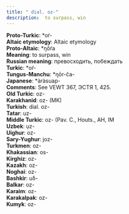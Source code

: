 ```yaml
---
title: " dial. oz-"
description:  to surpass, win
---
```


<strong>Proto-Turkic</strong>:  *oŕ-<br>
<strong>Altaic etymology</strong>:  Altaic etymology<br>
<strong> Proto-Altaic</strong>:  *ŋṑŕa<br>
<strong>Meaning</strong>:  to surpass, win<br>
<strong>Russian meaning</strong>:  превосходить, побеждать<br>
<strong>Turkic</strong>:  *oŕ-<br>
<strong>Tungus-Manchu</strong>:  *ŋōr-ča-<br>
<strong>Japanese</strong>:  *àràsuap-<br>
<strong>Comments</strong>:  See VEWT 367, ЭСТЯ 1, 425.<br>
<strong>Old Turkic</strong>:  oz-<br>
<strong>Karakhanid</strong>:  oz- (MK)<br>
<strong>Turkish</strong>:  dial. oz-<br>
<strong>Tatar</strong>:  uz-<br>
<strong>Middle Turkic</strong>:  oz- (Pav. C., Houts., AH, IM<br>
<strong>Uzbek</strong>:  ụz-<br>
<strong>Uighur</strong>:  oz-<br>
<strong>Sary-Yughur</strong>:  joz-<br>
<strong>Turkmen</strong>:  oz-<br>
<strong>Khakassian</strong>:  os-<br>
<strong>Kirghiz</strong>:  oz-<br>
<strong>Kazakh</strong>:  oz-<br>
<strong>Noghai</strong>:  oz-<br>
<strong>Bashkir</strong>:  uδ-<br>
<strong>Balkar</strong>:  oz-<br>
<strong>Karaim</strong>:  oz-<br>
<strong>Karakalpak</strong>:  oz-<br>
<strong>Kumyk</strong>:  oz-<br>


